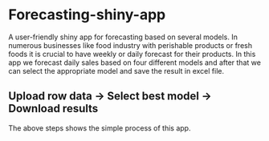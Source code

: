 # Forecasting-shiny-app
A user-friendly shiny app for forecasting based on several models.
In numerous businesses like food industry with perishable products or fresh foods it is crucial to have weekly or daily forecast for their products. 
In this app we forecast daily sales based on four different models and after that we can select the appropriate model and save the result in excel file.

 ## Upload row data -> Select best model -> Download results

The above steps shows the simple process of this app.

